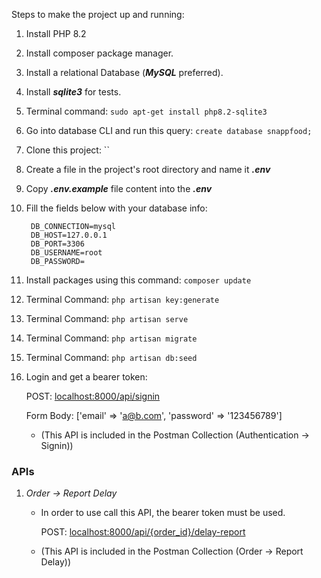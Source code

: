 Steps to make the project up and running:

1. Install PHP 8.2
2. Install composer package manager.
3. Install a relational Database (**_MySQL_** preferred).
4. Install **_sqlite3_** for tests.
5. Terminal command: `sudo apt-get install php8.2-sqlite3`
6. Go into database CLI and run this query: `create database snappfood;`
7. Clone this project: ``
8. Create a file in the project's root directory and name it _**.env**_
9. Copy _**.env.example**_ file content into the  _**.env**_
10. Fill the fields below with your database info:

    ```
     DB_CONNECTION=mysql
     DB_HOST=127.0.0.1
     DB_PORT=3306
     DB_USERNAME=root
     DB_PASSWORD=

11. Install packages using this command: `composer update`
12. Terminal Command: `php artisan key:generate`
13. Terminal Command: `php artisan serve`
14. Terminal Command: `php artisan migrate`
15. Terminal Command: `php artisan db:seed`
16. Login and get a bearer token:

     POST: <localhost:8000/api/signin>

     Form Body: ['email' => 'a@b.com', 'password' => '123456789']
    * (This API is included in the Postman Collection (Authentication -> Signin))
   

### APIs

1. _Order -> Report Delay_
    
   * In order to use call this API, the bearer token must be used.
   
        POST: <localhost:8000/api/{order_id}/delay-report>
   * (This API is included in the Postman Collection (Order -> Report Delay))
